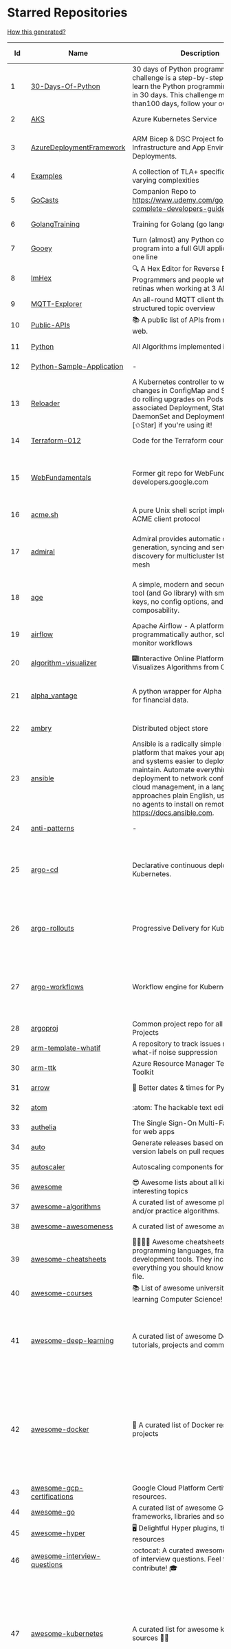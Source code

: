 # Starred Repositories  
[How this generated?](../master/USAGE.md)  
  
| Id 			| Name			| Description | Star Counts | Topics/Tags   | Last Updated 	|  
| ----------- | ----------- 	| ----------- | ----------- | ----------- 	| -----------   |  
|1|[30-Days-Of-Python](https://github.com/Asabeneh/30-Days-Of-Python.git)|30 days of Python programming challenge is a step-by-step guide to learn the Python programming language in 30 days. This challenge may take more than100 days, follow your own pace. |14265||17-11-2021|  
|2|[AKS](https://github.com/Azure/AKS.git)|Azure Kubernetes Service|1562||3-9-2022|  
|3|[AzureDeploymentFramework](https://github.com/brwilkinson/AzureDeploymentFramework.git)|ARM Bicep & DSC Project for Azure Infrastructure and App Environment Deployments.|78|bicep, powershell, arm-templates, desiredstateconfiguration, azure|26-7-2022|  
|4|[Examples](https://github.com/tlaplus/Examples.git)|A collection of TLA+ specifications of varying complexities|952|tlaplus, pluscal, protocol, algorithm|29-8-2022|  
|5|[GoCasts](https://github.com/StephenGrider/GoCasts.git)|Companion Repo to https://www.udemy.com/go-the-complete-developers-guide/|1763||25-8-2017|  
|6|[GolangTraining](https://github.com/GoesToEleven/GolangTraining.git)|Training for Golang (go language)|8394||4-12-2018|  
|7|[Gooey](https://github.com/chriskiehl/Gooey.git)|Turn (almost) any Python command line program into a full GUI application with one line|16636|||  
|8|[ImHex](https://github.com/WerWolv/ImHex.git)|🔍 A Hex Editor for Reverse Engineers, Programmers and people who value their retinas when working at 3 AM.|20872||6-9-2022|  
|9|[MQTT-Explorer](https://github.com/thomasnordquist/MQTT-Explorer.git)|An all-round MQTT client that provides a structured topic overview|1907||27-2-2022|  
|10|[Public-APIs](https://github.com/n0shake/Public-APIs.git)|📚 A public list of APIs from round the web.|18923||21-8-2022|  
|11|[Python](https://github.com/TheAlgorithms/Python.git)|All Algorithms implemented in Python|142941||5-9-2022|  
|12|[Python-Sample-Application](https://github.com/uber/Python-Sample-Application.git)|-|360||9-3-2015|  
|13|[Reloader](https://github.com/stakater/Reloader.git)|A Kubernetes controller to watch changes in ConfigMap and Secrets and do rolling upgrades on Pods with their associated Deployment, StatefulSet, DaemonSet and DeploymentConfig – [✩Star] if you're using it!|3974||15-7-2022|  
|14|[Terraform-012](https://github.com/addamstj/Terraform-012.git)|Code for the Terraform course|72||6-7-2020|  
|15|[WebFundamentals](https://github.com/google/WebFundamentals.git)|Former git repo for WebFundamentals on developers.google.com|13430|html, best-practices, javascript, css, mobile-web, chrome, chrome-browser, html5, web, web-app, progressive-web-app||  
|16|[acme.sh](https://github.com/acmesh-official/acme.sh.git)|A pure Unix shell script implementing ACME client protocol|27963||29-8-2022|  
|17|[admiral](https://github.com/istio-ecosystem/admiral.git)|Admiral provides automatic configuration generation, syncing and service discovery for multicluster Istio service mesh|483|admiral, service-mesh, istio, k8s, multi-cluster, automation, configuration, service-discovery, multicluster, microservices, clusters|2-9-2022|  
|18|[age](https://github.com/FiloSottile/age.git)|A simple, modern and secure encryption tool (and Go library) with small explicit keys, no config options, and UNIX-style composability.|11198||28-7-2022|  
|19|[airflow](https://github.com/apache/airflow.git)|Apache Airflow - A platform to programmatically author, schedule, and monitor workflows|27276|airflow, apache, apache-airflow, python, scheduler, workflow, hacktoberfest||  
|20|[algorithm-visualizer](https://github.com/algorithm-visualizer/algorithm-visualizer.git)|:fireworks:Interactive Online Platform that Visualizes Algorithms from Code|38975||13-4-2022|  
|21|[alpha_vantage](https://github.com/RomelTorres/alpha_vantage.git)|A python wrapper for Alpha Vantage API for financial data.|3736|alpha-vantage, pandas, financial-data, python, stock, alphavantage, json, finance, api-wrapper, cryptocurrency, bitcoin|14-6-2021|  
|22|[ambry](https://github.com/linkedin/ambry.git)|Distributed object store|1555||6-9-2022|  
|23|[ansible](https://github.com/ansible/ansible.git)|Ansible is a radically simple IT automation platform that makes your applications and systems easier to deploy and maintain. Automate everything from code deployment to network configuration to cloud management, in a language that approaches plain English, using SSH, with no agents to install on remote systems. https://docs.ansible.com.|54400||6-9-2022|  
|24|[anti-patterns](https://github.com/tonybaloney/anti-patterns.git)|-|101||15-7-2022|  
|25|[argo-cd](https://github.com/argoproj/argo-cd.git)|Declarative continuous deployment for Kubernetes.|10482|argo, kubernetes, continuous-deployment, gitops, continuous-delivery, docker, cd, cicd, pipeline, devops, ci-cd, argo-cd, ksonnet, helm, hacktoberfest|6-9-2022|  
|26|[argo-rollouts](https://github.com/argoproj/argo-rollouts.git)|Progressive Delivery for Kubernetes|1687|gitops, canary, bluegreen, kubernetes, argoproj, deployments, experiments, argo-rollouts, progressive-delivery|6-9-2022|  
|27|[argo-workflows](https://github.com/argoproj/argo-workflows.git)|Workflow engine for Kubernetes|11663|workflow, kubernetes, argo, dag, knative, airflow, machine-learning, argo-workflows, workflow-engine, hacktoberfest, cloud-native, cncf, k8s|7-9-2022|  
|28|[argoproj](https://github.com/argoproj/argoproj.git)|Common project repo for all Argo Projects|328||26-8-2022|  
|29|[arm-template-whatif](https://github.com/Azure/arm-template-whatif.git)|A repository to track issues related to what-if noise suppression|63||2-8-2022|  
|30|[arm-ttk](https://github.com/Azure/arm-ttk.git)|Azure Resource Manager Template Toolkit|339||26-8-2022|  
|31|[arrow](https://github.com/arrow-py/arrow.git)|🏹 Better dates & times for Python|8027||31-8-2022|  
|32|[atom](https://github.com/atom/atom.git)|:atom: The hackable text editor|58447||23-6-2022|  
|33|[authelia](https://github.com/authelia/authelia.git)|The Single Sign-On Multi-Factor portal for web apps|14093||6-9-2022|  
|34|[auto](https://github.com/intuit/auto.git)|Generate releases based on semantic version labels on pull requests.|1809||25-7-2022|  
|35|[autoscaler](https://github.com/kubernetes/autoscaler.git)|Autoscaling components for Kubernetes|6027||5-9-2022|  
|36|[awesome](https://github.com/sindresorhus/awesome.git)|😎 Awesome lists about all kinds of interesting topics|218409||5-9-2022|  
|37|[awesome-algorithms](https://github.com/tayllan/awesome-algorithms.git)|A curated list of awesome places to learn and/or practice algorithms.|12223|||  
|38|[awesome-awesomeness](https://github.com/bayandin/awesome-awesomeness.git)|A curated list of awesome awesomeness|29291||24-3-2022|  
|39|[awesome-cheatsheets](https://github.com/LeCoupa/awesome-cheatsheets.git)|👩‍💻👨‍💻 Awesome cheatsheets for popular programming languages, frameworks and development tools. They include everything you should know in one single file.|30407||28-8-2022|  
|40|[awesome-courses](https://github.com/prakhar1989/awesome-courses.git)|:books: List of awesome university courses for learning Computer Science!|42482||2-12-2020|  
|41|[awesome-deep-learning](https://github.com/ChristosChristofidis/awesome-deep-learning.git)|A curated list of awesome Deep Learning tutorials, projects and communities.|19361|deep-learning, neural-network, machine-learning, awesome, awesome-list, recurrent-networks, deep-networks, deep-learning-tutorial, face-images|8-5-2022|  
|42|[awesome-docker](https://github.com/veggiemonk/awesome-docker.git)|:whale: A curated list of Docker resources and projects|22741|docker, awesome, awesome-list, container, tools, dockerfile, list, moby, docker-container, docker-image, docker-environment, docker-deployment, docker-swarm, docker-api, docker-monitoring, docker-machine, docker-security, docker-registry|26-8-2022|  
|43|[awesome-gcp-certifications](https://github.com/sathishvj/awesome-gcp-certifications.git)|Google Cloud Platform Certification resources.|2678|google-cloud-platform, certification, gcp, cloud|31-8-2022|  
|44|[awesome-go](https://github.com/avelino/awesome-go.git)|A curated list of awesome Go frameworks, libraries and software|87237|||  
|45|[awesome-hyper](https://github.com/bnb/awesome-hyper.git)|🖥 Delightful Hyper plugins, themes, and resources|10012||13-7-2021|  
|46|[awesome-interview-questions](https://github.com/DopplerHQ/awesome-interview-questions.git)|:octocat: A curated awesome list of lists of interview questions. Feel free to contribute! :mortar_board: |49324||16-11-2021|  
|47|[awesome-kubernetes](https://github.com/ramitsurana/awesome-kubernetes.git)|A curated list for awesome kubernetes sources :ship::tada:|13051|kubernetes, minikube, meetup, resource, kubernetes-sources, google-cloud, kubernetes-cluster, deploy-kubernetes, aws, enterprise-kubernetes-products, monitoring-kubernetes, azure, schedule, google-kubernetes, docker, cloud-providers, books, machine-learning|4-7-2022|  
|48|[awesome-kubernetes](https://github.com/nubenetes/awesome-kubernetes.git)|A curated list of awesome references collected since 2018.|273|kubernetes, cloud, awesome-list, aws, azure, gcp, devops, devops-tools, docker, containers||  
|49|[awesome-machine-learning](https://github.com/josephmisiti/awesome-machine-learning.git)|A curated list of awesome Machine Learning frameworks, libraries and software.|55707||10-7-2022|  
|50|[awesome-macos-command-line](https://github.com/herrbischoff/awesome-macos-command-line.git)|Use your macOS terminal shell to do awesome things.|26165||2-9-2021|  
|51|[awesome-pentest](https://github.com/enaqx/awesome-pentest.git)|A collection of awesome penetration testing resources, tools and other shiny things|16758|awesome, awesome-list|25-8-2022|  
|52|[awesome-python-applications](https://github.com/mahmoud/awesome-python-applications.git)|💿 Free software that works great, and also happens to be open-source Python. |13924|python, application, video, audio, graphics, gui, productivity, education, science, game|10-7-2022|  
|53|[awesome-readme](https://github.com/matiassingers/awesome-readme.git)|A curated list of awesome READMEs|12788|awesome-list, awesome, list, readme||  
|54|[awesome-sanic](https://github.com/mekicha/awesome-sanic.git)|A curated list of awesome Sanic resources and extensions|595||13-8-2022|  
|55|[awesome-scalability](https://github.com/binhnguyennus/awesome-scalability.git)|The Patterns of Scalable, Reliable, and Performant Large-Scale Systems|40503||3-9-2022|  
|56|[awesome-selfhosted](https://github.com/awesome-selfhosted/awesome-selfhosted.git)|A list of Free Software network services and web applications which can be hosted on your own servers|101709||6-9-2022|  
|57|[awesome-shell](https://github.com/alebcay/awesome-shell.git)|A curated list of awesome command-line frameworks, toolkits, guides and gizmos. Inspired by awesome-php.|24699|awesome-list, awesome, list, zsh, fish, bash, cli, shell|27-4-2022|  
|58|[awesome-sre](https://github.com/dastergon/awesome-sre.git)|A curated list of Site Reliability and Production Engineering resources.|8811|site-reliability-engineering, production, availability, monitoring, post-mortem, reliability-engineering, capacity-planning, service-level-agreement, scalability, reliability, alerting, on-call, site-reliability, postmortem, incident-response, sre, awesome, awesome-list, devops, list|2-9-2022|  
|59|[awesome-sysadmin](https://github.com/awesome-foss/awesome-sysadmin.git)|A curated list of amazingly awesome open source sysadmin resources.|14933|awesome, awesome-list, sysadmin, list|6-9-2022|  
|60|[awesome-vscode](https://github.com/viatsko/awesome-vscode.git)|🎨 A curated list of delightful VS Code packages and resources.|20980|visual-studio, vscode, vscode-theme, vscode-extension, awesome, awesome-list, list, visualstudio, visual-studio-code, visual-studio-code-extension, visual-studio-code-theme|11-8-2022|  
|61|[awless](https://github.com/wallix/awless.git)|A Mighty CLI for AWS|4863||10-12-2018|  
|62|[aws-cdk](https://github.com/aws/aws-cdk.git)|The AWS Cloud Development Kit is a framework for defining cloud infrastructure in code|9148|aws, infrastructure-as-code, typescript, cloud-infrastructure|6-9-2022|  
|63|[aws-eks-best-practices](https://github.com/aws/aws-eks-best-practices.git)|A best practices guide for day 2 operations, including operational excellence, security, reliability, performance efficiency, and cost optimization.|1067||2-9-2022|  
|64|[aws-load-balancer-controller](https://github.com/kubernetes-sigs/aws-load-balancer-controller.git)|A Kubernetes controller for Elastic Load Balancers|2999||1-9-2022|  
|65|[azkaban](https://github.com/azkaban/azkaban.git)|Azkaban workflow manager.|4115|workflow-engine, azkaban, scheduling, hacktoberfest||  
|66|[azure-docs-bicep-samples](https://github.com/Azure/azure-docs-bicep-samples.git)|-|35||29-8-2022|  
|67|[azure-functions-host](https://github.com/Azure/azure-functions-host.git)|The host/runtime that powers Azure Functions|1750|azure-functions, azure-webjobs-sdk, serverless|2-9-2022|  
|68|[azure-powershell](https://github.com/Azure/azure-powershell.git)|Microsoft Azure PowerShell|3252|azure, powershell, microsoft-azure-powershell, arm, microsoft|7-9-2022|  
|69|[azure-quickstart-templates](https://github.com/Azure/azure-quickstart-templates.git)|Azure Quickstart Templates|12064|azure, templates, arm, bicep, bicep-templates, arm-templates|6-9-2022|  
|70|[azure-sdk-for-python](https://github.com/Azure/azure-sdk-for-python.git)|This repository is for active development of the Azure SDK for Python. For consumers of the SDK we recommend visiting our public developer docs at https://docs.microsoft.com/python/azure/ or our versioned developer docs at https://azure.github.io/azure-sdk-for-python. |2991|python, azure, azure-sdk|7-9-2022|  
|71|[azure4everyone-samples](https://github.com/MarczakIO/azure4everyone-samples.git)|-|188||12-2-2022|  
|72|[behave](https://github.com/behave/behave.git)|BDD, Python style.|2693||9-8-2022|  
|73|[benten](https://github.com/intuit/benten.git)|Chatbot Development Framework (with Slack integration for Jira and Jenkins)|129|||  
|74|[bhai-lang](https://github.com/DulLabs/bhai-lang.git)|A toy programming language written in Typescript|3570||17-4-2022|  
|75|[bicep](https://github.com/Azure/bicep.git)|Bicep is a declarative language for describing and deploying Azure resources|2492|arm-templates, arm-json, bicep|7-9-2022|  
|76|[bitcoin](https://github.com/bitcoin/bitcoin.git)|Bitcoin Core integration/staging tree|66034|||  
|77|[black](https://github.com/psf/black.git)|The uncompromising Python code formatter|29057|python, code, formatter, codeformatter, gofmt, yapf, autopep8, pre-commit-hook|5-9-2022|  
|78|[bokeh](https://github.com/bokeh/bokeh.git)|Interactive Data Visualization in the browser, from  Python|16657|bokeh, python, interactive-plots, javascript, visualization, plotting, plots, data-visualisation, notebooks, jupyter, visualisation, numfocus|7-9-2022|  
|79|[boulder](https://github.com/letsencrypt/boulder.git)|An ACME-based certificate authority, written in Go. |4382|boulder, go, acme, certificate-authority, tls, lets-encrypt, ca, pki, rfc8555|6-9-2022|  
|80|[boundary](https://github.com/hashicorp/boundary.git)|Boundary enables identity-based access management for dynamic infrastructure. |3408||6-9-2022|  
|81|[brackets](https://github.com/adobe/brackets.git)|An open source code editor for the web, written in JavaScript, HTML and CSS.|33551||18-3-2021|  
|82|[brooklin](https://github.com/linkedin/brooklin.git)|An extensible distributed system for reliable nearline data streaming at scale|782||5-8-2022|  
|83|[brotli](https://github.com/google/brotli.git)|Brotli compression format|11430||12-5-2022|  
|84|[build-your-own-x](https://github.com/codecrafters-io/build-your-own-x.git)|Master programming by recreating your favorite technologies from scratch.|164114||4-9-2022|  
|85|[caddy](https://github.com/caddyserver/caddy.git)|Fast, multi-platform web server with automatic HTTPS|42586||6-9-2022|  
|86|[cdk8s](https://github.com/cdk8s-team/cdk8s.git)|Define Kubernetes native apps and abstractions using object-oriented programming|3157||2-9-2022|  
|87|[celery](https://github.com/celery/celery.git)|Distributed Task Queue (development branch)|20020|python, task-manager, task-scheduler, task-runner, queue-workers, queued-jobs, queue-tasks, amqp, redis, sqs, sqs-queue, python3, python-library, redis-queue|6-9-2022|  
|88|[cert-manager](https://github.com/cert-manager/cert-manager.git)|Automatically provision and manage TLS certificates in Kubernetes|9314||30-8-2022|  
|89|[cfssl](https://github.com/cloudflare/cfssl.git)|CFSSL: Cloudflare's PKI and TLS toolkit|7256|||  
|90|[chalice](https://github.com/aws/chalice.git)|Python Serverless Microframework for AWS|9174|python, aws, aws-lambda, cloud, serverless, serverless-framework, aws-apigateway, lambda, python3, python27|1-9-2022|  
|91|[chaos-mesh](https://github.com/chaos-mesh/chaos-mesh.git)|A Chaos Engineering Platform for Kubernetes.|5146||6-9-2022|  
|92|[chaosmonkey](https://github.com/Netflix/chaosmonkey.git)|Chaos Monkey is a resiliency tool that helps applications tolerate random instance failures.|12633|||  
|93|[chartmuseum](https://github.com/helm/chartmuseum.git)|Host your own Helm Chart Repository|2940|helm, charts, kubernetes, chartmuseum|29-8-2022|  
|94|[charts](https://github.com/helm/charts.git)|⚠️(OBSOLETE) Curated applications for Kubernetes|15451||21-12-2021|  
|95|[cheat.sh](https://github.com/chubin/cheat.sh.git)|the only cheat sheet you need|30389||18-4-2022|  
|96|[checkov](https://github.com/bridgecrewio/checkov.git)|Prevent cloud misconfigurations and find vulnerabilities during build-time in infrastructure as code, container images and open source packages with Checkov by Bridgecrew.|4618|terraform, static-analysis, aws, gcp, azure, aws-security, azure-security, gcp-security, cloudformation, scans, compliance, kubernetes, kubernetes-security, devsecops, policy-as-code, infrastructure-as-code, devops, terraform-security, hacktoberfest, bicep||  
|97|[chef](https://github.com/chef/chef.git)|Chef Infra, a powerful automation platform that transforms infrastructure into code automating how infrastructure is configured, deployed and managed across any environment, at any scale|6988||31-8-2022|  
|98|[cilium](https://github.com/cilium/cilium.git)|eBPF-based Networking, Security, and Observability|12903||6-9-2022|  
|99|[clair](https://github.com/quay/clair.git)|Vulnerability Static Analysis for Containers|9005|containers, static-analysis, go, kubernetes, docker, oci, oci-image, vulnerabilities, clair|25-8-2022|  
|100|[cli](https://github.com/cli/cli.git)|GitHub’s official command line tool|29730||6-9-2022|  
|101|[cli](https://github.com/snyk/cli.git)|Snyk CLI scans and monitors your projects for security vulnerabilities.|4093||6-9-2022|  
|102|[cloud-custodian](https://github.com/cloud-custodian/cloud-custodian.git)|Rules engine for cloud security, cost optimization, and governance, DSL in yaml for policies to query, filter, and take actions on resources|4296|aws, compliance, cloud, rules-engine, cloud-computing, management, serverless, lambda, gcp, azure|7-9-2022|  
|103|[cobra](https://github.com/spf13/cobra.git)|A Commander for modern Go CLI interactions|28429||30-8-2022|  
|104|[codesearch](https://github.com/google/codesearch.git)|Fast, indexed regexp search over large file trees|3152||29-3-2020|  
|105|[coding-interview-university](https://github.com/jwasham/coding-interview-university.git)|A complete computer science study plan to become a software engineer.|231619||6-9-2022|  
|106|[compose](https://github.com/docker/compose.git)|Define and run multi-container applications with Docker|27102|docker, docker-compose, orchestration, go, golang|6-9-2022|  
|107|[computer-science](https://github.com/ossu/computer-science.git)|:mortar_board: Path to a free self-taught education in Computer Science!|123305||23-8-2022|  
|108|[consul](https://github.com/hashicorp/consul.git)|Consul is a distributed, highly available, and data center aware solution to connect and configure applications across dynamic, distributed infrastructure.|25303||7-9-2022|  
|109|[containerd](https://github.com/containerd/containerd.git)|An open and reliable container runtime|12001||7-9-2022|  
|110|[core](https://github.com/home-assistant/core.git)|:house_with_garden: Open source home automation that puts local control and privacy first.|54697|||  
|111|[coredns](https://github.com/coredns/coredns.git)|CoreDNS is a DNS server that chains plugins|9688|dns-server, go, cncf, coredns, plugin, service-discovery||  
|112|[coreutils](https://github.com/uutils/coreutils.git)|Cross-platform Rust rewrite of the GNU coreutils|12469|rust, coreutils, gnu-coreutils, busybox, cross-platform, command-line-tool||  
|113|[crouton](https://github.com/dnschneid/crouton.git)|Chromium OS Universal Chroot Environment|8167|chroot, shell, crouton, minecraft, ubuntu, debian, kali, linux, chromeos|11-1-2022|  
|114|[cruise-control](https://github.com/linkedin/cruise-control.git)|Cruise-control is the first of its kind to fully automate the dynamic workload rebalance and self-healing of a Kafka cluster. It provides great value to Kafka users by simplifying the operation of Kafka clusters.|2257||1-9-2022|  
|115|[dailybot](https://github.com/sapumar/dailybot.git)|Simple telegram bot to remind about the daily stand up|8||23-12-2021|  
|116|[dapr](https://github.com/dapr/dapr.git)|Dapr is a portable, event-driven, runtime for building distributed applications across cloud and edge.|19169||6-9-2022|  
|117|[dashboard](https://github.com/kubernetes/dashboard.git)|General-purpose web UI for Kubernetes clusters|11607||31-8-2022|  
|118|[developer-roadmap](https://github.com/kamranahmedse/developer-roadmap.git)|Roadmap to becoming a developer in 2022|210175||6-9-2022|  
|119|[diagrams](https://github.com/mingrammer/diagrams.git)|:art: Diagram as Code for prototyping cloud system architectures|25811|diagram, diagram-as-code, architecture, graphviz|5-9-2022|  
|120|[discourse](https://github.com/discourse/discourse.git)|A platform for community discussion. Free, open, simple.|36391||5-9-2022|  
|121|[dive](https://github.com/wagoodman/dive.git)|A tool for exploring each layer in a docker image|33584||2-7-2021|  
|122|[django](https://github.com/django/django.git)|The Web framework for perfectionists with deadlines.|66078|python, django, web, framework, orm, templates, models, views, apps||  
|123|[django-health-check](https://github.com/KristianOellegaard/django-health-check.git)|a pluggable app that runs a full check on the deployment, using a number of plugins to check e.g. database, queue server, celery processes, etc.|880||5-9-2022|  
|124|[dns](https://github.com/miekg/dns.git)|DNS library in Go|6493|dnssec, go, dns-library, dns|21-6-2022|  
|125|[dnslib](https://github.com/paulc/dnslib.git)|A Python library to encode/decode DNS wire-format packets |227|python, python3, dns|9-8-2022|  
|126|[docker-cheat-sheet](https://github.com/wsargent/docker-cheat-sheet.git)|Docker Cheat Sheet|21080||23-6-2022|  
|127|[docker-development-youtube-series](https://github.com/marcel-dempers/docker-development-youtube-series.git)|-|3340||10-8-2022|  
|128|[docker_practice](https://github.com/yeasy/docker_practice.git)|Learn and understand Docker&Container technologies, with real DevOps practice!|21065||12-5-2022|  
|129|[doitlive](https://github.com/sloria/doitlive.git)|Because sometimes you need to do it live|3175||14-8-2022|  
|130|[dotfiles](https://github.com/bbkane/dotfiles.git)|Configs for apps I care about|22||6-9-2022|  
|131|[draft-classic](https://github.com/Azure/draft-classic.git)|A tool for developers to create cloud-native applications on Kubernetes.|3955||26-2-2020|  
|132|[driftctl](https://github.com/snyk/driftctl.git)|Detect, track and alert on infrastructure drift|1959|infrastructure-drift, iac, terraform, aws, drift, infrastructure-as-code, hacktoberfest||  
|133|[eBPF-Package-Repository](https://github.com/l3af-project/eBPF-Package-Repository.git)|eBPF Programs|17||16-6-2022|  
|134|[echarts](https://github.com/apache/echarts.git)|Apache ECharts is a powerful, interactive charting and data visualization library for browser|52399||6-9-2022|  
|135|[echo](https://github.com/labstack/echo.git)|High performance, minimalist Go web framework|23667|go, echo, web, middleware, microservice, websocket, ssl, letsencrypt, micro-framework, https, http2, web-framework, labstack-echo|4-9-2022|  
|136|[ecs-refarch-service-discovery](https://github.com/awslabs/ecs-refarch-service-discovery.git)|An EC2 Container Service Reference Architecture for providing Service Discovery to containers using CloudWatch Events, Lambda and Route 53 private hosted zones. |440||25-7-2016|  
|137|[eks-anywhere](https://github.com/aws/eks-anywhere.git)|Run Amazon EKS on your own infrastructure 🚀|1629|kubernetes, aws, k8s, kubernetes-cluster, kubernetes-deployment, eks, vmware, docker, baremetal, baremetal-provisioning, tinkerbell|6-9-2022|  
|138|[elasticsearch](https://github.com/elastic/elasticsearch.git)|Free and Open, Distributed, RESTful Search Engine|61032||7-9-2022|  
|139|[emissary](https://github.com/emissary-ingress/emissary.git)|open source Kubernetes-native API gateway for microservices built on the Envoy Proxy|3865|ambassador, kubernetes, gateway-api, microservice, cloud-native, api-gateway, docker, api-management, kubernetes-ingress, envoy-proxy, envoy, kubernetes-annotations|6-9-2022|  
|140|[eng-practices](https://github.com/google/eng-practices.git)|Google's Engineering Practices documentation|18730||17-8-2022|  
|141|[engineering-blogs](https://github.com/kilimchoi/engineering-blogs.git)|A curated list of engineering blogs|22082|engineering-blogs, tech, programming-blogs, software-development, lists|29-7-2022|  
|142|[envoy](https://github.com/envoyproxy/envoy.git)|Cloud-native high-performance edge/middle/service proxy|20349|cats, rocket-ships, cars, more-cats, cats-over-dogs, nanoservices, corgis, cncf||  
|143|[eruda](https://github.com/liriliri/eruda.git)|Console for mobile browsers|12798|console, mobile, debugger, developer-tools, eruda||  
|144|[etcd](https://github.com/etcd-io/etcd.git)|Distributed reliable key-value store for the most critical data of a distributed system|41085||6-9-2022|  
|145|[every-programmer-should-know](https://github.com/mtdvio/every-programmer-should-know.git)|A collection of (mostly) technical things every software developer should know about|61591|||  
|146|[ewd998](https://github.com/tlaplus-workshops/ewd998.git)|Distributed termination detection on a ring, due to Shmuel Safra:|21|termination, detection, distsys, tlaplus, specs, model-checking, theorem-proving, refinement, safety, liveness|20-5-2022|  
|147|[examples](https://github.com/kubernetes/examples.git)|Kubernetes application example tutorials|5137||21-7-2022|  
|148|[faas](https://github.com/openfaas/faas.git)|OpenFaaS - Serverless Functions Made Simple|22065|functions-as-a-service, functions, lambda, serverless, prometheus, kubernetes, k8s, serverless-functions, paas, gitops, faas, docker, golang, nodejs|30-8-2022|  
|149|[face_recognition](https://github.com/ageitgey/face_recognition.git)|The world's simplest facial recognition api for Python and the command line|45711|||  
|150|[faker](https://github.com/joke2k/faker.git)|Faker is a Python package that generates fake data for you.|14707||31-8-2022|  
|151|[falcon](https://github.com/falconry/falcon.git)|The no-magic web data plane API and microservices framework for Python developers, with a focus on reliability, correctness, and performance at scale.|8870|python, framework, rest, microservices, web, api, http, wsgi, asgi, api-rest||  
|152|[fasthttp](https://github.com/valyala/fasthttp.git)|Fast HTTP package for Go. Tuned for high performance. Zero memory allocations in hot paths. Up to 10x faster than net/http|18342|||  
|153|[fd](https://github.com/sharkdp/fd.git)|A simple, fast and user-friendly alternative to 'find'|24387|command-line, tool, filesystem, search, regex, rust, cli, terminal, hacktoberfest||  
|154|[fish-shell](https://github.com/fish-shell/fish-shell.git)|The user-friendly command line shell.|19522||4-9-2022|  
|155|[flamethrower](https://github.com/DNS-OARC/flamethrower.git)|a DNS performance and functional testing utility supporting UDP, TCP, DoT and DoH (by @ns1labs)|257|dns, performance, functional-testing|5-7-2022|  
|156|[flask](https://github.com/pallets/flask.git)|The Python micro framework for building web applications.|60447||2-9-2022|  
|157|[flask-celery-example](https://github.com/miguelgrinberg/flask-celery-example.git)|This repository contains the example code for my blog article Using Celery with Flask.|1087||12-9-2021|  
|158|[flask-swagger-ui](https://github.com/sveint/flask-swagger-ui.git)|Swagger UI blueprint for flask|150|||  
|159|[flower](https://github.com/mher/flower.git)|Real-time monitor and web admin for Celery distributed task queue|5361|celery, task-queue, monitoring, administration, workers, rabbitmq, redis, python, asynchronous|15-7-2022|  
|160|[flux](https://github.com/fluxcd/flux.git)|Successor: https://github.com/fluxcd/flux2 — The GitOps Kubernetes operator|6927|kubernetes, gitops, continuous-deployment, continuous-delivery, helm, kustomize, monitoring|30-8-2022|  
|161|[forcediphttpsadapter](https://github.com/Roadmaster/forcediphttpsadapter.git)|A requests TransportAdapter allowing to force a specific IP for HTTPS connections.|43||1-11-2021|  
|162|[fortio](https://github.com/fortio/fortio.git)|Fortio load testing library, command line tool, advanced echo server and web UI in go (golang). Allows to specify a set query-per-second load and record latency histograms and other useful stats.|2659||6-9-2022|  
|163|[fortio-operator](https://github.com/verfio/fortio-operator.git)|Load Testing Operator within the Kubernetes cluster and outside of it.|37||18-3-2019|  
|164|[free-for-dev](https://github.com/ripienaar/free-for-dev.git)|A list of SaaS, PaaS and IaaS offerings that have free tiers of interest to devops and infradev|59521||6-9-2022|  
|165|[free-programming-books](https://github.com/EbookFoundation/free-programming-books.git)|:books: Freely available programming books|247394||3-9-2022|  
|166|[frp](https://github.com/fatedier/frp.git)|A fast reverse proxy to help you expose a local server behind a NAT or firewall to the internet.|59753|proxy, reverse-proxy, tunnel, nat, go, firewall, frp, expose, http-proxy|29-8-2022|  
|167|[fucking-algorithm](https://github.com/labuladong/fucking-algorithm.git)|刷算法全靠套路，认准 labuladong 就够了！English version supported! Crack LeetCode, not only how, but also why. |109944||6-9-2022|  
|168|[game_control](https://github.com/ChoudharyChanchal/game_control.git)|-|746||19-7-2020|  
|169|[gcsfuse](https://github.com/GoogleCloudPlatform/gcsfuse.git)|A user-space file system for interacting with Google Cloud Storage|1518|||  
|170|[gin](https://github.com/gin-gonic/gin.git)|Gin is a HTTP web framework written in Go (Golang). It features a Martini-like API with much better performance -- up to 40 times faster. If you need smashing performance, get yourself some Gin.|62589||1-9-2022|  
|171|[git-standup](https://github.com/kamranahmedse/git-standup.git)|Recall what you did on the last working day. Psst! or be nosy and find what someone else in your team did ;-)|7208|standup, git-standup, agile, meeting, git, git-addons, git-|30-9-2021|  
|172|[github-cheat-sheet](https://github.com/tiimgreen/github-cheat-sheet.git)|A list of cool features of Git and GitHub.|36716||28-5-2022|  
|173|[github-readme-stats](https://github.com/anuraghazra/github-readme-stats.git)|:zap: Dynamically generated stats for your github readmes|45514|profile-readme, dynamic, readme-generator, serverless, hacktoberfest, readme-stats|6-9-2022|  
|174|[gitignore](https://github.com/github/gitignore.git)|A collection of useful .gitignore templates|138095||10-5-2022|  
|175|[gitops-engine](https://github.com/argoproj/gitops-engine.git)|Democratizing GitOps|1394||1-9-2022|  
|176|[gitui](https://github.com/extrawurst/gitui.git)|Blazing 💥 fast terminal-ui for git written in rust 🦀|8897|||  
|177|[glb-director](https://github.com/github/glb-director.git)|GitHub Load Balancer Director and supporting tooling.|2202||1-2-2022|  
|178|[gloo](https://github.com/solo-io/gloo.git)|The Feature-rich, Kubernetes-native, Next-Generation API Gateway Built on Envoy|3512|gloo, envoy, api-gateway, serverless, api-management, kubernetes, kubernetes-ingress-controller, microservices, hybrid-apps, legacy-apps, grpc, cloud-native, envoy-proxy|6-9-2022|  
|179|[go-fuzz](https://github.com/dvyukov/go-fuzz.git)|Randomized testing for Go|4459||26-7-2022|  
|180|[go-leetcode](https://github.com/austingebauer/go-leetcode.git)|A collection of 100+ popular LeetCode problems solved in Go.|1731||10-3-2021|  
|181|[go-restful](https://github.com/emicklei/go-restful.git)|package for building REST-style Web Services using Go|4585||18-8-2022|  
|182|[go-spew](https://github.com/davecgh/go-spew.git)|Implements a deep pretty printer for Go data structures to aid in debugging|5260||30-8-2018|  
|183|[goaccess](https://github.com/allinurl/goaccess.git)|GoAccess is a real-time web log analyzer and interactive viewer that runs in a terminal in *nix systems or through your browser.|15107|goaccess, c, real-time, data-analysis, analytics, nginx, apache, webserver, web-analytics, monitoring, dashboard, command-line, gdpr, privacy, cli, tui, google-analytics, ncurses, terminal||  
|184|[golang-web-dev](https://github.com/GoesToEleven/golang-web-dev.git)|-|3049||13-12-2019|  
|185|[google-api-python-client](https://github.com/googleapis/google-api-python-client.git)|🐍 The official Python client library for Google's discovery based APIs.|5929||6-9-2022|  
|186|[google-cloud-python](https://github.com/googleapis/google-cloud-python.git)|Google Cloud Client Library for Python|3960|||  
|187|[google-maps-services-python](https://github.com/googlemaps/google-maps-services-python.git)|Python client library for Google Maps API Web Services|3654||19-5-2022|  
|188|[googlesre](https://github.com/google/googlesre.git)|-|76|||  
|189|[goreleaser](https://github.com/goreleaser/goreleaser.git)|Deliver Go binaries as fast and easily as possible|10562||4-9-2022|  
|190|[gotty](https://github.com/sorenisanerd/gotty.git)|Share your terminal as a web application|1621||2-9-2022|  
|191|[gotty](https://github.com/yudai/gotty.git)|Share your terminal as a web application|17127|tty, terminal, browser, web, go, websocket, javascript, typescript||  
|192|[grafana](https://github.com/grafana/grafana.git)|The open and composable observability and data visualization platform. Visualize metrics, logs, and traces from multiple sources like Prometheus, Loki, Elasticsearch, InfluxDB, Postgres and many more. |50833||7-9-2022|  
|193|[graphene-django](https://github.com/graphql-python/graphene-django.git)|Integrate GraphQL into your Django project.|3910||6-9-2022|  
|194|[grequests](https://github.com/spyoungtech/grequests.git)|Requests + Gevent = <3|4098||26-1-2022|  
|195|[grex](https://github.com/pemistahl/grex.git)|A command-line tool and Rust library for generating regular expressions from user-provided test cases|5545||15-8-2022|  
|196|[greykite](https://github.com/linkedin/greykite.git)|A flexible, intuitive and fast forecasting library|1588||31-8-2022|  
|197|[grumpy](https://github.com/giantswarm/grumpy.git)|Kubernetes Validation Admission Controller example|22||24-7-2020|  
|198|[guacamole-server](https://github.com/apache/guacamole-server.git)|Mirror of Apache Guacamole Server|2202|guacamole, c, network-client, java, network-server, javascript|24-8-2022|  
|199|[halo](https://github.com/manrajgrover/halo.git)|💫 Beautiful spinners for terminal, IPython and Jupyter|2635||9-11-2020|  
|200|[haproxy](https://github.com/haproxy/haproxy.git)|HAProxy Load Balancer's development branch (mirror of git.haproxy.org)|3074||6-9-2022|  
|201|[helm-git-repo](https://github.com/yks0000/helm-git-repo.git)|A Helm Repo (Automatically build index.yaml)|1||6-4-2021|  
|202|[helmfile](https://github.com/roboll/helmfile.git)|Deploy Kubernetes Helm Charts|3929|kubernetes, helm, chart|5-6-2022|  
|203|[howdoi](https://github.com/gleitz/howdoi.git)|instant coding answers via the command line|9659|||  
|204|[htop](https://github.com/htop-dev/htop.git)|htop - an interactive process viewer|4027|||  
|205|[http2smugl](https://github.com/neex/http2smugl.git)|-|452||7-7-2022|  
|206|[httpstat](https://github.com/davecheney/httpstat.git)|It's like curl -v, with colours. |6149|||  
|207|[hub](https://github.com/github/hub.git)|A command-line tool that makes git easier to use with GitHub.|22010|go, homebrew, git, github-api, pull-request|4-4-2022|  
|208|[hubot-slack](https://github.com/slackapi/hubot-slack.git)|Slack Developer Kit for Hubot|2282|hubot-adapter, hubot, coffeescript, slack, slack-app, bot|2-8-2022|  
|209|[hugo](https://github.com/gohugoio/hugo.git)|The world’s fastest framework for building websites.|61683|||  
|210|[hugo-PaperMod](https://github.com/adityatelange/hugo-PaperMod.git)| A fast, clean, responsive Hugo theme.|4352|fast, clean, mit-license, hugo-theme, high-performance, blog, portfolio, grayscale, hugo, feature-rich, well-documented, hugo-blog-theme, blog-theme, theme, papermod|3-9-2022|  
|211|[hyper](https://github.com/vercel/hyper.git)|A terminal built on web technologies|39161||6-9-2022|  
|212|[influxdb](https://github.com/influxdata/influxdb.git)|Scalable datastore for metrics, events, and real-time analytics|24062||2-9-2022|  
|213|[ingress-nginx](https://github.com/kubernetes/ingress-nginx.git)|Ingress-NGINX Controller for Kubernetes|13375||6-9-2022|  
|214|[interactive-coding-challenges](https://github.com/donnemartin/interactive-coding-challenges.git)|120+ interactive Python coding interview challenges (algorithms and data structures).  Includes Anki flashcards.|26104||5-8-2020|  
|215|[interviews](https://github.com/kdn251/interviews.git)|Everything you need to know to get the job.|58139||6-6-2020|  
|216|[ipython](https://github.com/ipython/ipython.git)|Official repository for IPython itself. Other repos in the IPython organization contain things like the website, documentation builds, etc.|15497|ipython, jupyter, data-science, notebook, python, repl, closember, hacktoberfest|6-9-2022|  
|217|[iris](https://github.com/linkedin/iris.git)|Iris is a highly configurable and flexible service for paging and messaging.|696|paging, escalation, messaging, automation||  
|218|[jq](https://github.com/stedolan/jq.git)|Command-line JSON processor|22970|||  
|219|[json-server](https://github.com/typicode/json-server.git)|Get a full fake REST API with zero coding in less than 30 seconds (seriously)|63169|||  
|220|[jsonnet](https://github.com/google/jsonnet.git)|Jsonnet - The data templating language|5749||30-8-2022|  
|221|[k2tf](https://github.com/sl1pm4t/k2tf.git)|Kubernetes YAML to Terraform HCL converter|841||29-5-2022|  
|222|[k3s](https://github.com/k3s-io/k3s.git)|Lightweight Kubernetes|20905||2-9-2022|  
|223|[k8s-conformance](https://github.com/cncf/k8s-conformance.git)|🧪CNCF K8s Conformance Working Group|695|cncf, kubernetes, conformance|6-9-2022|  
|224|[k9s](https://github.com/derailed/k9s.git)|🐶 Kubernetes CLI To Manage Your Clusters In Style!|17780||27-8-2022|  
|225|[kafka-monitor](https://github.com/linkedin/kafka-monitor.git)|Xinfra Monitor monitors the availability of Kafka clusters by producing synthetic workloads using end-to-end pipelines to obtain derived vital statistics - E2E latency, service produce/consume availability, offsets commit availability & latency, message loss rate and more.|1904|kafka-monitor, kafka-cluster, monitor-topic, partition, broker, partition-count, leader, latency, cluster, metrics, kmf, kafka-broker, xinfra-monitor, monitor-single-clusters, reassigns-partition, jmx-metrics, clusters, xinfra, monitor, topic|29-3-2022|  
|226|[kaniko](https://github.com/GoogleContainerTools/kaniko.git)|Build Container Images In Kubernetes|10938|containers, docker, developer-tools, kubernetes|6-9-2022|  
|227|[katib](https://github.com/kubeflow/katib.git)|Repository for hyperparameter tuning|1214||4-9-2022|  
|228|[katran](https://github.com/facebookincubator/katran.git)|A high performance layer 4 load balancer|3822||7-9-2022|  
|229|[kb](https://github.com/gnebbia/kb.git)|A minimalist command line knowledge base manager|2877|||  
|230|[keras-yolo2](https://github.com/experiencor/keras-yolo2.git)|Easy training on custom dataset. Various backends (MobileNet and SqueezeNet) supported. A YOLO demo to detect raccoon run entirely in brower is accessible at https://git.io/vF7vI (not on Windows).|1708||31-12-2019|  
|231|[kind](https://github.com/kubernetes-sigs/kind.git)|Kubernetes IN Docker - local clusters for testing Kubernetes|10418||7-9-2022|  
|232|[kops](https://github.com/kubernetes/kops.git)|Kubernetes Operations (kOps) - Production Grade k8s Installation, Upgrades and Management|14316||6-9-2022|  
|233|[ksonnet](https://github.com/ksonnet/ksonnet.git)|A CLI-supported framework that streamlines writing and deployment of Kubernetes configurations to multiple clusters.|1156||5-2-2019|  
|234|[kube2iam](https://github.com/jtblin/kube2iam.git)|kube2iam  provides different AWS IAM roles for pods running on Kubernetes|1857|kubernetes, aws|1-3-2022|  
|235|[kubectl-aliases](https://github.com/ahmetb/kubectl-aliases.git)|Programmatically generated handy kubectl aliases.|2624|kubernetes, kubectl|5-4-2022|  
|236|[kubectx](https://github.com/ahmetb/kubectx.git)|Faster way to switch between clusters and namespaces in kubectl|13691|kubernetes, kubectl, kubectl-plugins, kubernetes-clusters|4-8-2022|  
|237|[kubeflow](https://github.com/kubeflow/kubeflow.git)|Machine Learning Toolkit for Kubernetes|11826||6-9-2022|  
|238|[kubernetes-external-secrets](https://github.com/external-secrets/kubernetes-external-secrets.git)|Integrate external secret management systems with Kubernetes|2584||28-5-2022|  
|239|[kubernetes-handbook](https://github.com/rootsongjc/kubernetes-handbook.git)|Kubernetes中文指南/云原生应用架构实战手册 -  https://jimmysong.io/kubernetes-handbook|10266||5-9-2022|  
|240|[kubernetes-network-policy-recipes](https://github.com/ahmetb/kubernetes-network-policy-recipes.git)|Example recipes for Kubernetes Network Policies that you can just copy paste|4314||12-7-2022|  
|241|[kubernetes-the-hard-way](https://github.com/kelseyhightower/kubernetes-the-hard-way.git)|Bootstrap Kubernetes the hard way on Google Cloud Platform. No scripts.|32461||2-5-2021|  
|242|[kubescape](https://github.com/kubescape/kubescape.git)|Kubescape is a K8s open-source tool providing a multi-cloud K8s single pane of glass, including risk analysis, security compliance, RBAC visualizer and image vulnerabilities scanning. |6820||6-9-2022|  
|243|[kubesphere](https://github.com/kubesphere/kubesphere.git)|The container platform tailored for Kubernetes multi-cloud, datacenter, and edge management ⎈ 🖥 ☁️|10911||24-8-2022|  
|244|[kubespray](https://github.com/kubernetes-sigs/kubespray.git)|Deploy a Production Ready Kubernetes Cluster|12813||6-9-2022|  
|245|[kubetools](https://github.com/collabnix/kubetools.git)|Kubetools - Curated List of Kubernetes Tools|587|hacktoberfest, hacktoberfest2020, kubernetes, helm, helmpack, helmcharts, jenkins, iot, monitoring, monitoring-tool, prometheus, thanos, grafana, kubernetes-clusters, kubernetes-operational, kubernetes-resource, k8s-cluster, kubernetes-cli|24-8-2022|  
|246|[kubewatch](https://github.com/vmware-archive/kubewatch.git)|Watch k8s events and trigger Handlers|2407||8-4-2022|  
|247|[kudu](https://github.com/projectkudu/kudu.git)|Kudu is the engine behind git/hg deployments, WebJobs, and various other features in Azure Web Sites. It can also run outside of Azure.|2952||19-8-2022|  
|248|[kustomize](https://github.com/kubernetes-sigs/kustomize.git)|Customization of kubernetes YAML configurations|8802||30-8-2022|  
|249|[labs](https://github.com/docker/labs.git)|This is a collection of tutorials for learning how to use Docker with various tools. Contributions welcome.|10911||18-4-2022|  
|250|[landscape](https://github.com/cncf/landscape.git)|🌄The Cloud Native Interactive Landscape filters and sorts hundreds of projects and products, and shows details including GitHub stars, funding or market cap, first and last commits, contributor counts, headquarters location, and recent tweets.|8453|cloud-native, landscape, cncf, svg, logo, serverless, crunchbase|7-9-2022|  
|251|[lazydocker](https://github.com/jesseduffield/lazydocker.git)|The lazier way to manage everything docker|23676|||  
|252|[learn-python](https://github.com/trekhleb/learn-python.git)|📚 Playground and cheatsheet for learning Python. Collection of Python scripts that are split by topics and contain code examples with explanations.|13121||2-7-2022|  
|253|[learn-python3](https://github.com/jerry-git/learn-python3.git)|Jupyter notebooks for teaching/learning Python 3|5166||2-8-2020|  
|254|[learn-regex](https://github.com/ziishaned/learn-regex.git)|Learn regex the easy way|42519||1-2-2022|  
|255|[learnopencv](https://github.com/spmallick/learnopencv.git)|Learn OpenCV  : C++ and Python Examples|17017|computer-vision, machine-learning, ai, deep-learning, deep-neural-networks, deeplearning, computervision, opencv, opencv-python, opencv-library, opencv3, opencv-cpp, opencv-tutorial|30-8-2022|  
|256|[lens](https://github.com/lensapp/lens.git)|Lens - The way the world runs Kubernetes|19391||6-9-2022|  
|257|[linkedin-skill-assessments-quizzes](https://github.com/Ebazhanov/linkedin-skill-assessments-quizzes.git)|Full reference of LinkedIn answers 2022 for skill assessments (aws-lambda, rest-api, javascript, react, git, html, jquery, mongodb, java, Go, python, machine-learning, power-point) linkedin excel test lösungen, linkedin machine learning test LinkedIn test questions and answers |17812|linkedin, quiz-questions, answers, assessment, quiz, linkedin-questions, free, hacktoberfest, hacktoberfest2020, exam, skills, hacktoberfest2021, golang, 2022, english, france, german, italy, spain|6-9-2022|  
|258|[linkerd2](https://github.com/linkerd/linkerd2.git)|Ultralight, security-first service mesh for Kubernetes. Main repo for Linkerd 2.x.|8817||6-9-2022|  
|259|[linux-insides](https://github.com/0xAX/linux-insides.git)|A little bit about a linux kernel|26957|linux-kernel, linux-insides, linux|8-8-2022|  
|260|[localstack](https://github.com/localstack/localstack.git)|💻  A fully functional local AWS cloud stack. Develop and test your cloud & Serverless apps offline!|43328||6-9-2022|  
|261|[locust](https://github.com/locustio/locust.git)|Scalable user load testing tool written in Python|19681|locust, python, load-testing, performance-testing, http, benchmarking, load-generator|1-9-2022|  
|262|[logrus](https://github.com/sirupsen/logrus.git)|Structured, pluggable logging for Go.|21231||19-7-2022|  
|263|[loguru](https://github.com/Delgan/loguru.git)|Python logging made (stupidly) simple|12829||21-8-2022|  
|264|[lovefield](https://github.com/google/lovefield.git)|Lovefield is a relational database for web apps. Written in JavaScript, works cross-browser. Provides SQL-like APIs that are fast, safe, and easy to use.|6807||19-5-2020|  
|265|[machine](https://github.com/docker/machine.git)|Machine management for a container-centric world|6516||2-9-2019|  
|266|[managers-playbook](https://github.com/ksindi/managers-playbook.git)|:book: Heuristics for effective management|4985|management, one-on-ones, feedback, advice, coaching, meetings, decision-making|23-4-2022|  
|267|[marathon](https://github.com/mesosphere/marathon.git)|Deploy and manage containers (including Docker) on top of Apache Mesos at scale.|4047||27-7-2021|  
|268|[markdown-here](https://github.com/adam-p/markdown-here.git)|Google Chrome, Firefox, and Thunderbird extension that lets you write email in Markdown and render it before sending.|56558||30-9-2018|  
|269|[mattermost-server](https://github.com/mattermost/mattermost-server.git)|Mattermost is an open source platform for secure collaboration across the entire software development lifecycle.|23807|collaboration, mattermost, golang, react-native, hacktoberfest|7-9-2022|  
|270|[mdBook](https://github.com/rust-lang/mdBook.git)|Create book from markdown files. Like Gitbook but implemented in Rust|10587||30-8-2022|  
|271|[memray](https://github.com/bloomberg/memray.git)|Memray is a memory profiler for Python|9194||1-9-2022|  
|272|[mergestat](https://github.com/mergestat/mergestat.git)|Query git repositories with SQL. Generate reports, perform status checks, analyze codebases. 🔍 📊|3135|||  
|273|[metallb](https://github.com/metallb/metallb.git)|A network load-balancer implementation for Kubernetes using standard routing protocols|5120||6-9-2022|  
|274|[microservices-demo](https://github.com/GoogleCloudPlatform/microservices-demo.git)|Sample cloud-native application with 10 microservices showcasing Kubernetes, Istio, gRPC and OpenCensus.|12814||6-9-2022|  
|275|[minikube](https://github.com/kubernetes/minikube.git)|Run Kubernetes locally|24731|minikube, kubernetes, cluster, containers, go, cncf|6-9-2022|  
|276|[minio](https://github.com/minio/minio.git)|Multi-Cloud :cloud: Object Storage |35154|go, storage, cloud, s3, objectstorage, cloudstorage, amazon-s3, cloudnative, k8s, kubernetes, multi-cloud, multi-cloud-kubernetes|7-9-2022|  
|277|[miniserve](https://github.com/svenstaro/miniserve.git)|🌟 For when you really just want to serve some files over HTTP right now!|3569|||  
|278|[mkcert](https://github.com/FiloSottile/mkcert.git)|A simple zero-config tool to make locally trusted development certificates with any names you'd like.|36639|https, tls, certificates, local-development, localhost, root-ca, macos, linux, windows, ios, firefox, chrome|26-4-2022|  
|279|[moby](https://github.com/moby/moby.git)|Moby Project - a collaborative project for the container ecosystem to assemble container-based systems|63959|docker, containers, go|7-9-2022|  
|280|[monkey](https://github.com/bouk/monkey.git)|Monkey patching in Go|3013||9-12-2019|  
|281|[monorepo](https://github.com/mito-ds/monorepo.git)|The mitosheet package, trymito.io, and other public Mito code.|1224|data-science, python, data, data-visualization, data-analysis|5-9-2022|  
|282|[moto](https://github.com/spulec/moto.git)|A library that allows you to easily mock out tests based on AWS infrastructure.|6074||4-9-2022|  
|283|[mux](https://github.com/gorilla/mux.git)|A powerful HTTP router and URL matcher for building Go web servers with 🦍|17284||17-8-2022|  
|284|[my-mac-os](https://github.com/nikitavoloboev/my-mac-os.git)|List of applications and tools that make my macOS experience even more amazing|18928|macos, curated, alfred, macros, personal, applications, karabiner, mac-setup, ios, nix, awesome||  
|285|[mypy](https://github.com/python/mypy.git)|Optional static typing for Python|13717|python, types, typing, typechecker, linter||  
|286|[nativefier](https://github.com/nativefier/nativefier.git)|Make any web page a desktop application|31522|nodejs, electron, linux, windows, macos, desktop-application||  
|287|[nginx-module-vts](https://github.com/vozlt/nginx-module-vts.git)|Nginx virtual host traffic status module|2715||7-9-2022|  
|288|[ngrok](https://github.com/inconshreveable/ngrok.git)|Introspected tunnels to localhost|22072||31-5-2016|  
|289|[nicstat](https://github.com/scotte/nicstat.git)|Fork of https://sourceforge.net/projects/nicstat/ to fix bugs|56||9-5-2018|  
|290|[nocode](https://github.com/kelseyhightower/nocode.git)|The best way to write secure and reliable applications. Write nothing; deploy nowhere.|53579||21-1-2020|  
|291|[nprogress](https://github.com/rstacruz/nprogress.git)|For slim progress bars like on YouTube, Medium, etc|24645|||  
|292|[nuclei](https://github.com/projectdiscovery/nuclei.git)|Fast and customizable vulnerability scanner based on simple YAML based DSL.|9735||26-8-2022|  
|293|[octant](https://github.com/vmware-tanzu/octant.git)|Highly extensible platform for developers to better understand the complexity of Kubernetes clusters.|6005||24-2-2022|  
|294|[octodns](https://github.com/octodns/octodns.git)|Tools for managing DNS across multiple providers|2433|dns, workflow, infrastructure-as-code||  
|295|[og-aws](https://github.com/open-guides/og-aws.git)|📙 Amazon Web Services — a practical guide|32424||24-8-2022|  
|296|[ohmyzsh](https://github.com/ohmyzsh/ohmyzsh.git)|🙃   A delightful community-driven (with 2,000+ contributors) framework for managing your zsh configuration. Includes 300+ optional plugins (rails, git, macOS, hub, docker, homebrew, node, php, python, etc), 140+ themes to spice up your morning, and an auto-update tool so that makes it easy to keep up with the latest updates from the community.|149751||23-8-2022|  
|297|[onedev](https://github.com/theonedev/onedev.git)|Self-hosted Git Server with CI/CD and Kanban|9576|git, devops, docker, kubernetes, continuous-integration, continuous-deployment, self-hosted, kanban||  
|298|[opencost](https://github.com/opencost/opencost.git)|Cross-cloud cost allocation models for Kubernetes workloads|2749||7-9-2022|  
|299|[opencv](https://github.com/opencv/opencv.git)|Open Source Computer Vision Library|63577||6-9-2022|  
|300|[opencv-python](https://github.com/opencv/opencv-python.git)|Automated CI toolchain to produce precompiled opencv-python, opencv-python-headless, opencv-contrib-python and opencv-contrib-python-headless packages.|2962|opencv, python, wheel, python-3, opencv-python, opencv-contrib-python, precompiled, pypi, manylinux|29-8-2022|  
|301|[opengrok](https://github.com/oracle/opengrok.git)|OpenGrok is a fast and usable source code search and cross reference engine, written in Java|3691||30-7-2022|  
|302|[osquery](https://github.com/osquery/osquery.git)|SQL powered operating system instrumentation, monitoring, and analytics.|19239|security, monitoring, intrusion-detection, sql, hacktoberfest|24-8-2022|  
|303|[oss-fuzz](https://github.com/google/oss-fuzz.git)|OSS-Fuzz - continuous fuzzing for open source software.|7749||7-9-2022|  
|304|[pace](https://github.com/CodeByZach/pace.git)|Automatically add a progress bar to your site.|15492|pace, progress-bar, pace-js, loading-bar, loading-indicator, loading-animation|15-7-2022|  
|305|[packer](https://github.com/hashicorp/packer.git)|Packer is a tool for creating identical machine images for multiple platforms from a single source configuration.|13915||25-8-2022|  
|306|[papers-we-love](https://github.com/papers-we-love/papers-we-love.git)|Papers from the computer science community to read and discuss.|64123||21-7-2022|  
|307|[pendulum](https://github.com/sdispater/pendulum.git)|Python datetimes made easy|4965||24-8-2022|  
|308|[perf-tools](https://github.com/brendangregg/perf-tools.git)|Performance analysis tools based on Linux perf_events (aka perf) and ftrace|8573||14-1-2020|  
|309|[pi-hole](https://github.com/pi-hole/pi-hole.git)|A black hole for Internet advertisements|38547||2-9-2022|  
|310|[pipenv](https://github.com/pypa/pipenv.git)| Python Development Workflow for Humans.|23238|pip, python, packaging, virtualenv, pipfile|7-9-2022|  
|311|[ploomber](https://github.com/ploomber/ploomber.git)|The fastest ⚡️ way to build data pipelines. Develop iteratively, deploy anywhere. ☁️|2667|workflow, machine-learning, data-science, data-engineering, mlops, papermill, jupyter, jupyter-notebooks, pipelines, vscode, pycharm, notebooks||  
|312|[poetry](https://github.com/python-poetry/poetry.git)|Python dependency management and packaging made easy.|21562|python, dependency-manager, package-manager, packaging, hacktoberfest|6-9-2022|  
|313|[pre-commit-terraform](https://github.com/antonbabenko/pre-commit-terraform.git)|pre-commit git hooks to take care of Terraform configurations 🇺🇦|2038|git-hooks, terraform, code-style, hooks, pre-commit, automation, terraform-docs, terragrunt|2-9-2022|  
|314|[predictive-horizontal-pod-autoscaler](https://github.com/jthomperoo/predictive-horizontal-pod-autoscaler.git)|Horizontal Pod Autoscaler built with predictive abilities using statistical models|206|predictive-analytics, kubernetes, autoscaler, horizontal-pod-autoscaler, predictions, statistical-models, replicas, autoscaling, go, golang, operator, operator-framework, operator-sdk, python, statsmodels|23-7-2022|  
|315|[professional-programming](https://github.com/charlax/professional-programming.git)|A collection of full-stack resources for programmers.|19962|read-articles, programmer, professional, scalability, concepts, documentation, lessons-learned, engineer, programming-language, learning, architecture, computer-science|3-9-2022|  
|316|[professional-services](https://github.com/GoogleCloudPlatform/professional-services.git)|Common solutions and tools developed by Google Cloud's Professional Services team|2248|google-cloud-platform, google-cloud-dataflow, google-cloud-ml, google-cloud-compute, gke, bigquery, solutions, tools, examples||  
|317|[profile-summary-for-github](https://github.com/tipsy/profile-summary-for-github.git)|Tool for visualizing GitHub profiles|19620|kotlin, webapp, github-api, javalin||  
|318|[project-based-learning](https://github.com/practical-tutorials/project-based-learning.git)|Curated list of project-based tutorials|76609||28-8-2022|  
|319|[project-layout](https://github.com/golang-standards/project-layout.git)|Standard Go Project Layout|34339||1-7-2022|  
|320|[prometheus](https://github.com/prometheus/prometheus.git)|The Prometheus monitoring system and time series database.|44169|monitoring, metrics, alerting, graphing, time-series, prometheus, hacktoberfest|6-9-2022|  
|321|[protobuf](https://github.com/protocolbuffers/protobuf.git)|Protocol Buffers - Google's data interchange format|56112||6-9-2022|  
|322|[public-apis](https://github.com/public-apis/public-apis.git)|A collective list of free APIs|208203|||  
|323|[pulumi](https://github.com/pulumi/pulumi.git)|Pulumi - Universal Infrastructure as Code. Your Cloud, Your Language, Your Way 🚀|13528|infrastructure-as-code, serverless, containers, aws, azure, gcp, kubernetes, cloud, cloud-computing, iac, csharp, typescript, javascript, golang, go, dotnet, fsharp, python|7-9-2022|  
|324|[pyWhat](https://github.com/bee-san/pyWhat.git)|🐸   Identify anything. pyWhat easily lets you identify emails, IP addresses, and more. Feed it a .pcap file or some text and it'll tell you what it is! 🧙‍♀️|5385||9-5-2022|  
|325|[pygradle](https://github.com/linkedin/pygradle.git)|Using Gradle to build Python projects|561|gradle, python, linkedin|3-3-2020|  
|326|[pyinotify](https://github.com/seb-m/pyinotify.git)|Monitoring filesystems events with inotify on Linux.|2200||4-6-2015|  
|327|[pykiteconnect](https://github.com/zerodha/pykiteconnect.git)|The official Python client library for the Kite Connect trading APIs|715||19-8-2022|  
|328|[python](https://github.com/kubernetes-client/python.git)|Official Python client library for kubernetes|5114||5-9-2022|  
|329|[python-concurrency](https://github.com/volker48/python-concurrency.git)|Code examples from my toptal engineering blog article|144||1-3-2021|  
|330|[python-container](https://github.com/googleapis/python-container.git)|-|33|||  
|331|[python-docs-samples](https://github.com/GoogleCloudPlatform/python-docs-samples.git)|Code samples used on cloud.google.com|5783|python, samples|6-9-2022|  
|332|[python-fire](https://github.com/google/python-fire.git)|Python Fire is a library for automatically generating command line interfaces (CLIs) from absolutely any Python object.|22964|python, cli|16-4-2022|  
|333|[python-guide](https://github.com/realpython/python-guide.git)|Python best practices guidebook, written for humans. |25275||3-8-2022|  
|334|[python-patterns](https://github.com/faif/python-patterns.git)|A collection of design patterns/idioms in Python|34982||8-8-2022|  
|335|[python-prompt-toolkit](https://github.com/prompt-toolkit/python-prompt-toolkit.git)|Library for building powerful interactive command line applications in Python|7901||2-9-2022|  
|336|[python-slack-sdk](https://github.com/slackapi/python-slack-sdk.git)|Slack Developer Kit for Python|3449|python, slack, slackapi, asyncio, aiohttp-client, aiohttp, websockets, websocket, websocket-client, socket-mode||  
|337|[python-telegram-bot](https://github.com/python-telegram-bot/python-telegram-bot.git)|We have made you a wrapper you can't refuse|19602|python, telegram, bot, chatbot, framework, hacktoberfest||  
|338|[python-terraform](https://github.com/beelit94/python-terraform.git)|-|395||21-6-2022|  
|339|[raft.tla](https://github.com/ongardie/raft.tla.git)|TLA+ specification for the Raft consensus algorithm|333||4-5-2020|  
|340|[rancher](https://github.com/rancher/rancher.git)|Complete container management platform|19801|rancher, docker, kubernetes, orchestration, cattle, containers|6-9-2022|  
|341|[realworld](https://github.com/gothinkster/realworld.git)|"The mother of all demo apps" — Exemplary fullstack Medium.com clone powered by React, Angular, Node, Django, and many more 🏅|68626||19-5-2022|  
|342|[redis-datasets](https://github.com/redis-developer/redis-datasets.git)|A Curated List of Sample Redis Datasets|41||6-12-2021|  
|343|[request](https://github.com/request/request.git)|🏊🏾 Simplified HTTP request client.|25523||11-2-2020|  
|344|[requests](https://github.com/psf/requests.git)|A simple, yet elegant, HTTP library.|48174||27-7-2022|  
|345|[rest.li](https://github.com/linkedin/rest.li.git)|Rest.li is a REST+JSON framework for building robust, scalable service architectures using dynamic discovery and simple asynchronous APIs.|2224||7-9-2022|  
|346|[rich](https://github.com/Textualize/rich.git)|Rich is a Python library for rich text and beautiful formatting in the terminal.|39485||1-9-2022|  
|347|[roadmap](https://github.com/github/roadmap.git)|GitHub public roadmap|6872||1-9-2022|  
|348|[rook](https://github.com/rook/rook.git)|Storage Orchestration for Kubernetes|10305||6-9-2022|  
|349|[roxy-wi](https://github.com/hap-wi/roxy-wi.git)|Web interface for managing Haproxy, Nginx, Apache and Keepalived servers|1122||3-9-2022|  
|350|[runc](https://github.com/opencontainers/runc.git)|CLI tool for spawning and running containers according to the OCI specification|9545|containers, docker, oci|2-9-2022|  
|351|[rundeck](https://github.com/rundeck/rundeck.git)|Enable Self-Service Operations: Give specific users access to your existing tools, services, and scripts|4678||1-9-2022|  
|352|[sanic](https://github.com/sanic-org/sanic.git)|Next generation Python web server/framework   Build fast. Run fast.|16444|python, framework, asyncio, api-server, web, web-server, web-framework, asgi, sanic|29-8-2022|  
|353|[sanic-prometheus](https://github.com/dkruchinin/sanic-prometheus.git)|Prometheus metrics for Sanic,  an async python web server|71|python, prometheus, sanic, monitoring|12-10-2020|  
|354|[sceptre](https://github.com/Sceptre/sceptre.git)|Build better AWS infrastructure|1347||22-7-2022|  
|355|[schedule](https://github.com/dbader/schedule.git)|Python job scheduling for humans.|9869|||  
|356|[schema](https://github.com/keleshev/schema.git)|Schema validation just got Pythonic|2643||1-12-2021|  
|357|[school-of-sre](https://github.com/linkedin/school-of-sre.git)|At LinkedIn, we are using this curriculum for onboarding our entry-level talents into the SRE role.|5763||31-5-2022|  
|358|[scrapy](https://github.com/scrapy/scrapy.git)|Scrapy, a fast high-level web crawling & scraping framework for Python.|44450||29-7-2022|  
|359|[sdkman-cli](https://github.com/sdkman/sdkman-cli.git)|The SDKMAN! Command Line Interface|4831||6-8-2022|  
|360|[sealed-secrets](https://github.com/bitnami-labs/sealed-secrets.git)|A Kubernetes controller and tool for one-way encrypted Secrets|5371||2-9-2022|  
|361|[seaweedfs](https://github.com/seaweedfs/seaweedfs.git)|SeaweedFS is a fast distributed storage system for blobs, objects, files, and data lake, for billions of files! Blob store has O(1) disk seek, cloud tiering. Filer supports Cloud Drive, cross-DC active-active replication, Kubernetes, POSIX FUSE mount, S3 API, S3 Gateway, Hadoop, WebDAV, encryption, Erasure Coding.|15232||7-9-2022|  
|362|[semgrep](https://github.com/returntocorp/semgrep.git)|Lightweight static analysis for many languages. Find bug variants with patterns that look like source code.|7030||6-9-2022|  
|363|[serverless](https://github.com/serverless/serverless.git)|⚡ Serverless Framework – Build web, mobile and IoT applications with serverless architectures using AWS Lambda, Azure Functions, Google CloudFunctions & more! – |43390||26-8-2022|  
|364|[serverless-application-model](https://github.com/aws/serverless-application-model.git)|AWS Serverless Application Model (SAM) is an open-source framework for building serverless applications|8715|serverless, aws, lambda, aws-sam, sam, sam-specification, serverless-applications, serverless-application-model|6-9-2022|  
|365|[shellcheck](https://github.com/koalaman/shellcheck.git)|ShellCheck, a static analysis tool for shell scripts|29824|haskell, shell, static-analysis, bash, linter, developer-tools|2-8-2022|  
|366|[shiv](https://github.com/linkedin/shiv.git)|shiv is a command line utility for building fully self contained Python zipapps as outlined in PEP 441, but with all their dependencies included.|1499||17-8-2022|  
|367|[signoz](https://github.com/SigNoz/signoz.git)|SigNoz is an open-source APM. It helps developers monitor their applications & troubleshoot problems, an open-source alternative to DataDog, NewRelic, etc. 🔥 🖥.   👉  Open source Application Performance Monitoring (APM) & Observability tool|7547|observability, application-monitoring, reactjs, javascript, opentelemetry, opensource, tracing, metrics, self-hosted, go, distributed-tracing, typescript, apm||  
|368|[silver-surfer](https://github.com/devtron-labs/silver-surfer.git)|An OpenSource project to check ApiVersion compatibility and provide Migration path for Kubernetes objects when upgrading Kubernetes to latest versions.|184||29-10-2021|  
|369|[simple-kubernetes-webhook](https://github.com/slackhq/simple-kubernetes-webhook.git)|This project is aimed at illustrating how to build a fully functioning kubernetes admission webhook in the simplest way possible.|76|||  
|370|[skaffold](https://github.com/GoogleContainerTools/skaffold.git)|Easy and Repeatable Kubernetes Development|13212||2-9-2022|  
|371|[skipper](https://github.com/zalando/skipper.git)|An HTTP router and reverse proxy for service composition, including use cases like Kubernetes Ingress|2736||29-8-2022|  
|372|[slate](https://github.com/slatedocs/slate.git)|Beautiful static documentation for your API|34456||23-4-2022|  
|373|[sonobuoy](https://github.com/vmware-tanzu/sonobuoy.git)|Sonobuoy is a diagnostic tool that makes it easier to understand the state of a Kubernetes cluster by running a set of Kubernetes conformance tests and other plugins in an accessible and non-destructive manner.|2607||24-8-2022|  
|374|[sops](https://github.com/mozilla/sops.git)|Simple and flexible tool for managing secrets|10593||9-5-2022|  
|375|[spinner](https://github.com/briandowns/spinner.git)|Go (golang) package with 90 configurable terminal spinner/progress indicators.|1876||31-7-2022|  
|376|[sre-interview-prep-guide](https://github.com/mxssl/sre-interview-prep-guide.git)|Site Reliability Engineer Interview Preparation Guide|3400||14-8-2022|  
|377|[ssl-cert-check](https://github.com/Matty9191/ssl-cert-check.git)|Send notifications when SSL certificates are about to expire.|598||29-9-2021|  
|378|[starred-repo-toc](https://github.com/yks0000/starred-repo-toc.git)|Generates Markdown table for all Starred Repositories by a GitHub user.|22|starred-repositories, starred|7-9-2022|  
|379|[steampipe](https://github.com/turbot/steampipe.git)|Use SQL to instantly query your cloud services (AWS, Azure, GCP and more). Open source CLI. No DB required. |2220|steampipe, sql, postgresql, postgresql-fdw, fdw, cloud, security, aws, azure, cis, cnapp, cspm, cwpp, devops, devsecops, gcp, golang, kubernetes, terraform, caasm|6-9-2022|  
|380|[stern](https://github.com/wercker/stern.git)|⎈ Multi pod and container log tailing for Kubernetes|6203||5-7-2019|  
|381|[strimzi-kafka-operator](https://github.com/strimzi/strimzi-kafka-operator.git)|Apache Kafka® running on Kubernetes|3415|kafka, kubernetes, openshift, docker, messaging, enmasse, kafka-connect, kafka-streams, data-streaming, data-stream, data-streams, kubernetes-operator, kubernetes-controller|6-9-2022|  
|382|[styleguide](https://github.com/google/styleguide.git)|Style guides for Google-originated open-source projects|31603||7-8-2022|  
|383|[swagger-ui](https://github.com/swagger-api/swagger-ui.git)|Swagger UI is a collection of HTML, JavaScript, and CSS assets that dynamically generate beautiful documentation from a Swagger-compliant API.|22618||17-8-2022|  
|384|[system-design-interview](https://github.com/checkcheckzz/system-design-interview.git)|System design interview for IT companies|18547|interview, interview-questions, interview-preparation, design-systems, system, system-design|23-12-2020|  
|385|[system-design-primer](https://github.com/donnemartin/system-design-primer.git)|Learn how to design large-scale systems. Prep for the system design interview.  Includes Anki flashcards.|195509||31-7-2022|  
|386|[tech-interview-handbook](https://github.com/yangshun/tech-interview-handbook.git)|💯 Curated coding interview preparation materials for busy software engineers|77945||23-8-2022|  
|387|[telegraf](https://github.com/influxdata/telegraf.git)|The plugin-driven server agent for collecting & reporting metrics.|11945||6-9-2022|  
|388|[telegram-bot-heroku-deploy](https://github.com/AnshumanFauzdar/telegram-bot-heroku-deploy.git)|Detailed guide to initially deploy a simple telegram python bot to heroku|34||5-2-2022|  
|389|[teleport](https://github.com/gravitational/teleport.git)|The easiest, most secure way to access infrastructure.|12504||7-9-2022|  
|390|[terminalizer](https://github.com/faressoft/terminalizer.git)|🦄 Record your terminal and generate animated gif images or share a web player|12894||5-9-2022|  
|391|[terraform](https://github.com/hashicorp/terraform.git)|Terraform enables you to safely and predictably create, change, and improve infrastructure. It is an open source tool that codifies APIs into declarative configuration files that can be shared amongst team members, treated as code, edited, reviewed, and versioned.|34030||2-9-2022|  
|392|[terraform-aws-devops](https://github.com/antonbabenko/terraform-aws-devops.git)|Info about many of my Terraform, AWS, and DevOps projects.|315|terraform, infrastructure-as-code, aws, aws-community, antonbabenko|18-6-2022|  
|393|[terraform-best-practices](https://github.com/antonbabenko/terraform-best-practices.git)|Terraform Best Practices free ebook translated into 🇬🇧🇫🇷🇩🇪🇮🇩🇮🇹🇧🇷🇵🇱🇺🇦🇪🇸🇮🇱|1452|terraform, terraform-configurations, best-practices, free, terraform-modules, ebook|22-8-2022|  
|394|[terraform-cdk](https://github.com/hashicorp/terraform-cdk.git)|Define infrastructure resources using programming constructs and provision them using HashiCorp Terraform|3793||6-9-2022|  
|395|[terraform-course](https://github.com/wardviaene/terraform-course.git)|Course files for my Udemy course about Terraform|1354||20-8-2022|  
|396|[terraform-examples](https://github.com/Qovery/terraform-examples.git)|This repository contains ready to use Terraform examples with Qovery to create outstanding infrastructure|27|aws, azure, cloud, gcp, qovery, terraform, terraform-examples|11-7-2022|  
|397|[terraform-multi-account](https://github.com/inovex/terraform-multi-account.git)|Some example how toadress multiple aws accounts with Terraform|20||12-6-2018|  
|398|[terraform-provider-restapi](https://github.com/Mastercard/terraform-provider-restapi.git)|A terraform provider to manage objects in a RESTful API|624||29-7-2022|  
|399|[terraform-switcher](https://github.com/warrensbox/terraform-switcher.git)|A command line tool to switch between different versions of terraform  (install with homebrew and more)|1014|terraform, go, golang||  
|400|[terraformer](https://github.com/GoogleCloudPlatform/terraformer.git)|CLI tool to generate terraform files from existing infrastructure (reverse Terraform). Infrastructure to Code|8512|cloud, terraform, terraform-configurations, gcp, google-cloud, hcl, golang, infrastructure-as-code, aws, kubernetes||  
|401|[terratest](https://github.com/gruntwork-io/terratest.git)| Terratest is a Go library that makes it easier to write automated tests for your infrastructure code.|6323|devops, testing, testing-library, aws, terraform, packer, docker, golang|4-9-2022|  
|402|[tflint](https://github.com/terraform-linters/tflint.git)|A Pluggable Terraform Linter|3321||4-9-2022|  
|403|[the-art-of-command-line](https://github.com/jlevy/the-art-of-command-line.git)|Master the command line, in one page|109748||16-7-2022|  
|404|[the-book-of-secret-knowledge](https://github.com/trimstray/the-book-of-secret-knowledge.git)|A collection of inspiring lists, manuals, cheatsheets, blogs, hacks, one-liners, cli/web tools and more.|76771||28-2-2022|  
|405|[thefuck](https://github.com/nvbn/thefuck.git)|Magnificent app which corrects your previous console command.|73182||31-8-2022|  
|406|[tldr](https://github.com/tldr-pages/tldr.git)|📚 Collaborative cheatsheets for console commands|40165||7-9-2022|  
|407|[tokei](https://github.com/XAMPPRocky/tokei.git)|Count your code, quickly.|6958|tokei, cloc, badge, rust, windows, linux, macos, statistics, code, cli|22-8-2022|  
|408|[tqdm](https://github.com/tqdm/tqdm.git)|A Fast, Extensible Progress Bar for Python and CLI|22857|progressbar, progressmeter, progress-bar, meter, rate, console, terminal, time, progress, gui, python, parallel, cli, utilities, jupyter, discord, telegram, pandas, keras, closember|3-9-2022|  
|409|[trafficserver](https://github.com/apache/trafficserver.git)|Apache Traffic Server™ is a fast, scalable and extensible HTTP/1.1 and HTTP/2 compliant caching proxy server.|1500||6-9-2022|  
|410|[trivy](https://github.com/aquasecurity/trivy.git)|Scanner for vulnerabilities in container images, file systems, and Git repositories, as well as for configuration issues and hard-coded secrets|13795||6-9-2022|  
|411|[trufflehog](https://github.com/trufflesecurity/trufflehog.git)|Find credentials all over the place|9151||7-9-2022|  
|412|[typing](https://github.com/python/typing.git)|Python static typing home. Hosts the documentation and a user help forum.|1283||22-8-2022|  
|413|[udemy-downloader-gui](https://github.com/FaisalUmair/udemy-downloader-gui.git)|A desktop application for downloading Udemy Courses|5747||11-8-2020|  
|414|[vegeta](https://github.com/tsenart/vegeta.git)|HTTP load testing tool and library. It's over 9000!|20105|load-testing, go, benchmarking, http|11-10-2020|  
|415|[viper](https://github.com/spf13/viper.git)|Go configuration with fangs|20470||6-9-2022|  
|416|[vizceral](https://github.com/Netflix/vizceral.git)|WebGL visualization for displaying animated traffic graphs|3960||20-7-2019|  
|417|[vscode-debug-visualizer](https://github.com/hediet/vscode-debug-visualizer.git)|An extension for VS Code that visualizes data during debugging.|7367|vscode-extension, hacktoberfest, visualization|22-3-2022|  
|418|[wait-for-it](https://github.com/vishnubob/wait-for-it.git)|Pure bash script to test and wait on the availability of a TCP host and port|7999||22-8-2020|  
|419|[watchdog](https://github.com/gorakhargosh/watchdog.git)|Python library and shell utilities to monitor filesystem events.|5438||13-8-2022|  
|420|[webkubectl](https://github.com/KubeOperator/webkubectl.git)|Run kubectl command in Web Browser.|701|kubernetes, kubectl, command-line-tool, go, golang, kubectl-plugins, gotty, kubeoperator|24-8-2022|  
|421|[werkzeug](https://github.com/pallets/werkzeug.git)|The comprehensive WSGI web application library.|6168||1-9-2022|  
|422|[wrk](https://github.com/wg/wrk.git)|Modern HTTP benchmarking tool|32837||7-2-2021|  
|423|[wrk2](https://github.com/giltene/wrk2.git)|A constant throughput, correct latency recording variant of wrk|3535||24-9-2019|  
|424|[wtf](https://github.com/wtfutil/wtf.git)|The personal information dashboard for your terminal|13904|golang, dashboard, terminal, tui, cui, go, devops, wtf, wtfutil, hacktoberfest||  
|425|[wtfpython](https://github.com/satwikkansal/wtfpython.git)|What the f*ck Python? 😱|31618|python, wats, snippets, wtf, gotchas, documentation, pitfalls, interview-questions, python-interview-questions|3-6-2022|  
|426|[wuzz](https://github.com/asciimoo/wuzz.git)|Interactive cli tool for HTTP inspection|10053||22-1-2021|  
|427|[x509-certificate-exporter](https://github.com/enix/x509-certificate-exporter.git)|A Prometheus exporter to monitor x509 certificates expiration in Kubernetes clusters or standalone|313|prometheus-exporter, kubernetes, monitoring-tool, certificates, expiration-monitoring, dashboard, grafana-dashboard, certificates-focusing, alert||  
|428|[xdp-tutorial](https://github.com/xdp-project/xdp-tutorial.git)|XDP tutorial|1454||15-4-2022|  
|429|[youtube-dl](https://github.com/ytdl-org/youtube-dl.git)|Command-line program to download videos from YouTube.com and other video sites|113032|||  
|430|[yq](https://github.com/mikefarah/yq.git)|yq is a portable command-line YAML, JSON, XML, CSV and properties processor|6332|yaml-processor, yaml, cli, golang, splat, devops-tools, portable, bash, xml, json, csv, properties|31-8-2022|  
|431|[zuul](https://github.com/Netflix/zuul.git)|Zuul is a gateway service that provides dynamic routing, monitoring, resiliency, security, and more.|12159||31-8-2022|  
|432|[zx](https://github.com/google/zx.git)|A tool for writing better scripts|33925|javascript, nodejs, shell, bash, cli||  
  

